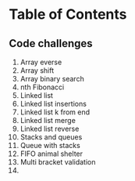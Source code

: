 # Table of Contents

## Code challenges  
1. Array everse  
2. Array shift  
3. Array binary search
4. nth Fibonacci  
5. Linked list  
6. Linked list insertions  
7. Linked list k from end  
8. Linked list merge  
9. Linked list reverse  
10. Stacks and queues  
11. Queue with stacks 
12. FIFO animal shelter 
13. Multi bracket validation 
14.  
